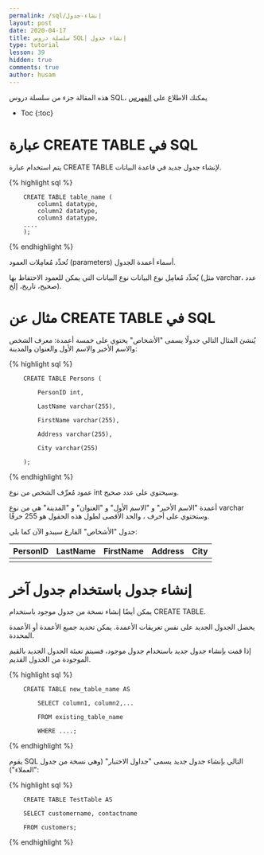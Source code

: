 ```yaml
---
permalink: /sql/إنشاء-جدول
layout: post
date: 2020-04-17
title: سلسلة دروس SQL| إنشاء جدول
type: tutorial
lesson: 39
hidden: true
comments: true
author: husam
---
```


هذه المقالة جزء من سلسلة دروس SQL، يمكنك الاطلاع على [الفهرس](intro)

* Toc
{:toc}

# عبارة CREATE TABLE في SQL

يتم استخدام عبارة CREATE TABLE لإنشاء جدول جديد في قاعدة البيانات.


{% highlight sql %}

		CREATE TABLE table_name (
    		column1 datatype,
    		column2 datatype,
    		column3 datatype,
   		....
		); 

{% endhighlight %}

تُحدِّد مُعامِلات العمود (parameters) أسماء أعمدة الجدول.

يُحدِّد مُعامِل نوع البيانات نوع البيانات التي يمكن للعمود الاحتفاظ بها (مثل varchar، عدد صحيح، تاريخ، إلخ).

# مثال عن CREATE TABLE في SQL

يُنشئ المثال التالي جدولًا يسمى "الأشخاص" يحتوي على خمسة أعمدة: معرف الشخص والاسم الأخير والاسم الأول والعنوان والمدينة:


{% highlight sql %}

		CREATE TABLE Persons (

    		PersonID int,

    		LastName varchar(255),

    		FirstName varchar(255),

    		Address varchar(255),

    		City varchar(255)

		);

{% endhighlight %}

عمود مُعرِّف الشخص من نوع int وسيحتوي على عدد صحيح.

أعمدة "الاسم الأخير" و "الاسم الأول" و "العنوان" و "المدينة" هي من نوع varchar وستحتوي على أحرف ، والحد الأقصى لطول هذه الحقول هو 255 حرفًا.

جدول "الأشخاص" الفارغ سيبدو الآن كما يلي:

| PersonID |	LastName |	FirstName |	Address |	City |
|---------- | ----------- | ------------ | ---------- | ------------- |
|           |             |              |            |               |

# إنشاء جدول باستخدام جدول آخر

يمكن أيضًا إنشاء نسخة من جدول موجود باستخدام CREATE TABLE.

يحصل الجدول الجديد على نفس تعريفات الأعمدة. يمكن تحديد جميع الأعمدة أو الأعمدة المحددة.

إذا قمت بإنشاء جدول جديد باستخدام جدول موجود، فسيتم تعبئة الجدول الجديد بالقيم الموجودة من الجدول القديم.


{% highlight sql %}
		
		CREATE TABLE new_table_name AS

    		SELECT column1, column2,...

    		FROM existing_table_name

    		WHERE ....; 

{% endhighlight %}

يقوم SQL التالي بإنشاء جدول جديد يسمى "جداول الاختبار" (وهي نسخة من جدول "العملاء"):

{% highlight sql %}

		CREATE TABLE TestTable AS

		SELECT customername, contactname

		FROM customers; 

{% endhighlight %}



